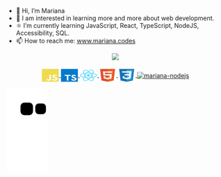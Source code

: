 - 👋 Hi, I’m Mariana
- 🚀 I am interested in learning more and more about web development.
- ⚛️ I’m currently learning JavaScript, React, TypeScript, NodeJS, Accessibility, SQL.
- 📫 How to reach me: <a href="https://mariana.codes/">www.mariana.codes</a>

<div align="center">
  <a href="https://github.com/mariana-codes">
  <img height="150em" src="https://github-readme-stats.vercel.app/api/top-langs/?username=mariana-codes&layout=compact&langs_count=7&theme=dracula"/>
</div>
  
<div align="center" style="display: inline_block"><br>
  <img align="center" alt="mariana-Js" height="30" width="40" src="https://raw.githubusercontent.com/devicons/devicon/master/icons/javascript/javascript-plain.svg">
  <img align="center" alt="mariana-Ts" height="30" width="40" src="https://raw.githubusercontent.com/devicons/devicon/master/icons/typescript/typescript-plain.svg">
  <img align="center" alt="mariana-React" height="30" width="40" src="https://raw.githubusercontent.com/devicons/devicon/master/icons/react/react-original.svg">
  <img align="center" alt="mariana-HTML" height="30" width="40" src="https://raw.githubusercontent.com/devicons/devicon/master/icons/html5/html5-original.svg">
  <img align="center" alt="mariana-CSS" height="30" width="40" src="https://raw.githubusercontent.com/devicons/devicon/master/icons/css3/css3-original.svg">
  <img align="center" alt="mariana-nodejs" height="30" width="40" src="https://cdn.jsdelivr.net/gh/devicons/devicon/icons/nodejs/nodejs-original.svg">

</div>
  
  
  ![Snake animation](https://github.com/mariana-codes/mariana-codes/blob/output/github-contribution-grid-snake.svg)

